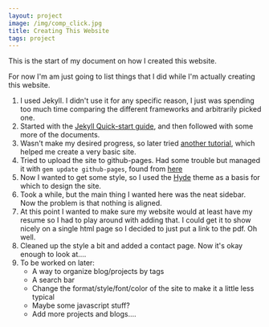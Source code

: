 ```yaml
---
layout: project
image: /img/comp_click.jpg
title: Creating This Website
tags: project
---
```

This is the start of my document on how I created this website.

For now I'm am just going to list things that I did while I'm actually 
creating this website.

1. I used Jekyll. I didn't use it for any specific reason, I just was spending
  too much time comparing the different frameworks and arbitrarily picked one.
2. Started with the [Jekyll Quick-start guide][1], and then followed with some
  more of the documents.
3. Wasn't make my desired progress, so later tried [another tutorial][2], which
  helped me create a very basic site.
4. Tried to upload the site to github-pages. Had some trouble but managed it 
  with `gem update github-pages`, found from [here][3]
5. Now I wanted to get some style, so I used the [Hyde][4] theme as a basis for
  which to design the site.
6. Took a while, but the main thing I wanted here was the neat sidebar. Now the
  problem is that nothing is aligned.
7. At this point I wanted to make sure my website would at least have my resume
  so I had to play around with adding that. I could get it to show nicely on a
  single html page so I decided to just put a link to the pdf. Oh well.
8. Cleaned up the style a bit and added a contact page. Now it's okay enough to 
  look at....
9. To be worked on later: 
    * A way to organize blog/projects by tags
    * A search bar
    * Change the format/style/font/color of the site to make it a little less 
      typical
    * Maybe some javascript stuff?
    * Add more projects and blogs....

[1]: http://jekyllrb.com/docs/quickstart/
[2]: http://code.tutsplus.com/articles/building-static-sites-with-jekyll--net-22211
[3]: https://help.github.com/articles/using-jekyll-with-pages/#troubleshooting
[4]: http://hyde.getpoole.com/
